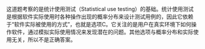 这道题考察的是统计使用测试（Statistical use testing）的基础。统计使用测试是根据软件实际使用时各种操作出现的概率分布来设计测试用例的，因此它依赖于“软件实际被使用的方式”，也就是选项C。它关注的是用户在真实环境下如何操作软件，通过模拟实际使用情况来发现潜在的问题。其他选项与概率分布和实际使用无关，所以不是正确答案。
